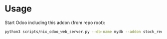 # Usage

Start Odoo including this addon (from repo root):

```bash
python3 scripts/nix_odoo_web_server.py --db-name mydb --addon stock_request_purchase
```
